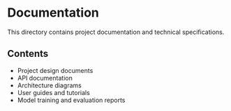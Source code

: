 # Documentation

This directory contains project documentation and technical specifications.

## Contents
- Project design documents
- API documentation
- Architecture diagrams
- User guides and tutorials
- Model training and evaluation reports
